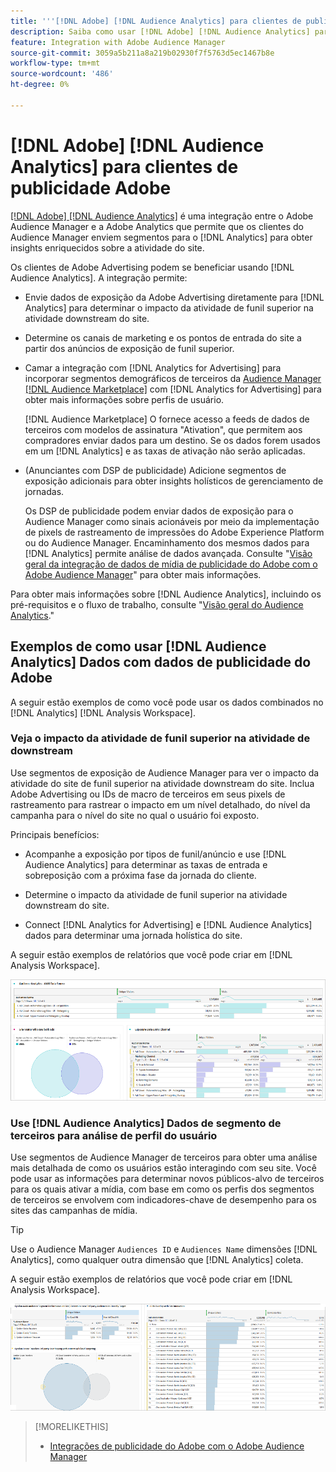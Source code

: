 ```yaml
---
title: '''[!DNL Adobe] [!DNL Audience Analytics] para clientes de publicidade do Adobe'
description: Saiba como usar [!DNL Adobe] [!DNL Audience Analytics] para casos de uso de publicidade
feature: Integration with Adobe Audience Manager
source-git-commit: 3059a5b211a8a219b02930f7f5763d5ec1467b8e
workflow-type: tm+mt
source-wordcount: '486'
ht-degree: 0%

---
```


# [!DNL Adobe] [!DNL Audience Analytics] para clientes de publicidade Adobe

[[!DNL Adobe] [!DNL Audience Analytics]](https://experienceleague.adobe.com/docs/analytics/integration/audience-analytics/mc-audiences-aam.html) é uma integração entre o Adobe Audience Manager e a Adobe Analytics que permite que os clientes do Audience Manager enviem segmentos para o [!DNL Analytics] para obter insights enriquecidos sobre a atividade do site.

Os clientes de Adobe Advertising podem se beneficiar usando [!DNL Audience Analytics]. A integração permite:

* Envie dados de exposição da Adobe Advertising diretamente para [!DNL Analytics] para determinar o impacto da atividade de funil superior na atividade downstream do site.

* Determine os canais de marketing e os pontos de entrada do site a partir dos anúncios de exposição de funil superior.

* Camar a integração com [!DNL Analytics for Advertising] para incorporar segmentos demográficos de terceiros da [Audience Manager [!DNL Audience Marketplace]](https://experienceleague.adobe.com/docs/audience-manager/user-guide/features/audience-marketplace/audience-marketplace.html) com [!DNL Analytics for Advertising] para obter mais informações sobre perfis de usuário.

   [!DNL Audience Marketplace] O fornece acesso a feeds de dados de terceiros com modelos de assinatura &quot;Ativation&quot;, que permitem aos compradores enviar dados para um destino. Se os dados forem usados em um [!DNL Analytics] e as taxas de ativação não serão aplicadas.

* (Anunciantes com DSP de publicidade) Adicione segmentos de exposição adicionais para obter insights holísticos de gerenciamento de jornadas.

   Os DSP de publicidade podem enviar dados de exposição para o Audience Manager como sinais acionáveis por meio da implementação de pixels de rastreamento de impressões do Adobe Experience Platform ou do Audience Manager. Encaminhamento dos mesmos dados para [!DNL Analytics] permite análise de dados avançada. Consulte &quot;[Visão geral da integração de dados de mídia de publicidade do Adobe com o Adobe Audience Manager](/help/integrations/audience-manager/media-data-integration/overview.md)&quot; para obter mais informações.

Para obter mais informações sobre [!DNL Audience Analytics], incluindo os pré-requisitos e o fluxo de trabalho, consulte &quot;[Visão geral do Audience Analytics](https://experienceleague.adobe.com/docs/analytics/integration/audience-analytics/mc-audiences-aam.html).&quot;

## Exemplos de como usar [!DNL Audience Analytics] Dados com dados de publicidade do Adobe

A seguir estão exemplos de como você pode usar os dados combinados no [!DNL Analytics] [!DNL Analysis Workspace].

### Veja o impacto da atividade de funil superior na atividade de downstream

Use segmentos de exposição de Audience Manager para ver o impacto da atividade do site de funil superior na atividade downstream do site. Inclua Adobe Advertising ou IDs de macro de terceiros em seus pixels de rastreamento para rastrear o impacto em um nível detalhado, do nível da campanha para o nível do site no qual o usuário foi exposto.

Principais benefícios:

* Acompanhe a exposição por tipos de funil/anúncio e use [!DNL Audience Analytics] para determinar as taxas de entrada e sobreposição com a próxima fase da jornada do cliente.

* Determine o impacto da atividade de funil superior na atividade downstream do site.

* Connect [!DNL Analytics for Advertising]<!-- which doesn't include the last exposure event --> e [!DNL Audience Analytics] dados <!-- (which includes the user's last exposure event) --> para determinar uma jornada holística do site.

A seguir estão exemplos de relatórios que você pode criar em [!DNL Analysis Workspace].

![Veja o impacto da atividade de funil superior na atividade downstream do site](/help/integrations/assets/audience-analytics-upper-funnel-exposure.png)

### Use [!DNL Audience Analytics] Dados de segmento de terceiros para análise de perfil do usuário

Use segmentos de Audience Manager de terceiros para obter uma análise mais detalhada de como os usuários estão interagindo com seu site. Você pode usar as informações para determinar novos públicos-alvo de terceiros para os quais ativar a mídia, com base em como os perfis dos segmentos de terceiros se envolvem com indicadores-chave de desempenho para os sites das campanhas de mídia.

>[!TIP]
> Use o Audience Manager `Audiences ID` e `Audiences Name` dimensões [!DNL Analytics], como qualquer outra dimensão que [!DNL Analytics] coleta.

A seguir estão exemplos de relatórios que você pode criar em [!DNL Analysis Workspace].

![Usar segmentos de terceiros para enriquecer a análise de perfil do usuário](/help/integrations/assets/audience-analytics-third-party-report.png)

>[!MORELIKETHIS]
>
>* [Integrações de publicidade do Adobe com o Adobe Audience Manager](/help/integrations/audience-manager/overview.md)

